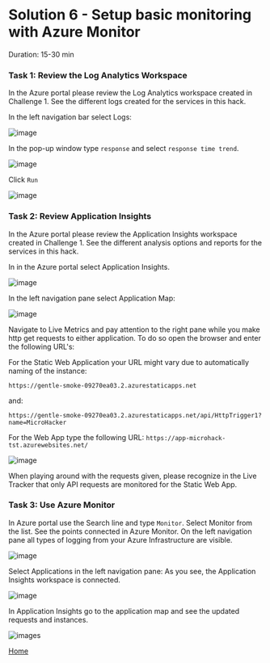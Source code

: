 # Solution 6 - Setup basic monitoring with Azure Monitor

Duration: 15-30 min

### Task 1: Review the Log Analytics Workspace

In the Azure portal please review the Log Analytics workspace created in Challenge 1. See the different logs created for the services in this hack.

In the left navigation bar select Logs:

![image](../.images/61-monitoring-loganalytics.png)

In the pop-up window type `response` and select `response time trend`.

![image](../.images/62-monitoring-loganalytics.png)

Click `Run`

![image](../.images/63-monitoring-loganalytics.png)

### Task 2: Review Application Insights

In the Azure portal please review the Application Insights workspace created in Challenge 1. See the different analysis options and reports for the services in this hack.

In in the Azure portal select Application Insights.

![image](../.images/65-monitoring-appinsights.png)

In the left navigation pane select Application Map:

![image](../.images/66-monitoring-appinsights.png)

Navigate to Live Metrics and pay attention to the right pane while you make http get requests to either application. To do so open the browser and enter the following URL's:

For the Static Web Application your URL might vary due to automatically naming of the instance:

`https://gentle-smoke-09270ea03.2.azurestaticapps.net`

and:

`https://gentle-smoke-09270ea03.2.azurestaticapps.net/api/HttpTrigger1?name=MicroHacker`

For the Web App type the following URL:
`https://app-microhack-tst.azurewebsites.net/`

![image](../.images/67-monitoring-appinsights.png)

When playing around with the requests given, please recognize in the Live Tracker that only API requests are monitored for the Static Web App.

### Task 3: Use Azure Monitor

In Azure portal use the Search line and type `Monitor`. Select Monitor from the list. See the points connected in Azure Monitor. On the left navigation pane all types of logging from your Azure Infrastructure are visible.

![image](../.images/68-monitoring-az-monitor.png)

Select Applications in the left navigation pane:
As you see, the Application Insights workspace is connected.

![image](../.images/69-monitoring-az-monitor.png)

In Application Insights go to the application map and see the updated requests and instances.

![images](../.images/70-monitoring-az-monitor.png)

[Home](./../README.md)